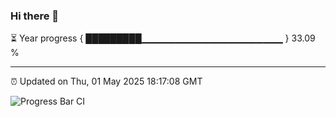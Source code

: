 ### Hi there 👋

⏳ Year progress { █████████▁▁▁▁▁▁▁▁▁▁▁▁▁▁▁▁▁▁▁▁▁ } 33.09 %

---

⏰ Updated on Thu, 01 May 2025 18:17:08 GMT

![Progress Bar CI](https://github.com/code-lakshay/GitHub-Actions-Demo/workflows/Progress%20Bar%20CI/badge.svg)
